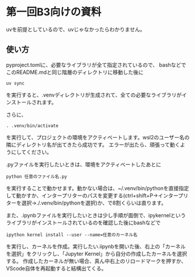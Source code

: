 # 第一回B3向けの資料
uvを前提としているので、uvじゃなかったらわかりません。
## 使い方
pyproject.tomlに、必要なライブラリが全て指定されているので、
bashなどでこのREADME.mdと同じ階層のディレクトリに移動した後に
```text
uv sync
```
を実行すると、.venvディレクトリが生成されて、全ての必要なライブラリがインストールされます。

さらに、
```text
. .venv/bin/activate
```
を実行して、プロジェクトの環境をアクティベートします。wsl2のユーザー名の隣にディレクトリ名が出てきたら成功です。
エラーが出たら、頑張って動くようにしてください。

.pyファイルを実行したいときは、環境をアクティベートしたあとに
```text
python 任意のファイル名.py
```
を実行することで動かせます。動かない場合は、~/.venv/bin/pythonを直接指定して動かすか、インタープリターのパスを変更する(ctrl+shift+P→インタープリターを選択→./.venv/bin/pythonを選択)か、で8割くらいは直ります。

また、.ipynbファイルを実行したいときは少し手順が面倒で、ipykernelというライブラリがインストールされているのを確認した後にbashなどで
```text
ipython kernel install --user --name=任意のカーネル名
```
を実行し、カーネルを作成。実行したい.iipynbを開いた後、右上の「カーネルを選択」をクリックし、「Jupyter Kernel」から自分の作成したカーネルを選択する。
作成したカーネルが無い場合、真ん中右上のリロードマークを押すか、VScode自体を再起動すると結構出てくる。

